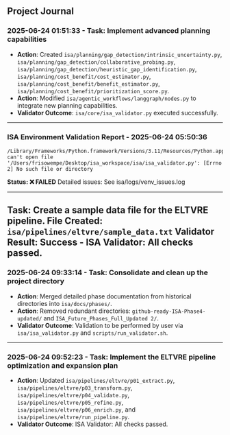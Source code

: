 ## Project Journal

### 2025-06-24 01:51:33 - Task: Implement advanced planning capabilities
- **Action**: Created `isa/planning/gap_detection/intrinsic_uncertainty.py`, `isa/planning/gap_detection/collaborative_probing.py`, `isa/planning/gap_detection/heuristic_gap_identification.py`, `isa/planning/cost_benefit/cost_estimator.py`, `isa/planning/cost_benefit/benefit_estimator.py`, `isa/planning/cost_benefit/prioritization_score.py`.
- **Action**: Modified `isa/agentic_workflows/langgraph/nodes.py` to integrate new planning capabilities.
- **Validator Outcome**: `isa/core/isa_validator.py` executed successfully.
---
### ISA Environment Validation Report - 2025-06-24 05:50:36

```
/Library/Frameworks/Python.framework/Versions/3.11/Resources/Python.app/Contents/MacOS/Python: can't open file '/Users/frisowempe/Desktop/isa_workspace/isa/isa_validator.py': [Errno 2] No such file or directory
```
**Status: ❌ FAILED**
Detailed issues: See isa/logs/venv_issues.log


---
**Task:** Create a sample data file for the ELTVRE pipeline.
**File Created:** `isa/pipelines/eltvre/sample_data.txt`
**Validator Result:** Success - ISA Validator: All checks passed.
---
### 2025-06-24 09:33:14 - Task: Consolidate and clean up the project directory
- **Action**: Merged detailed phase documentation from historical directories into `isa/docs/phases/`.
- **Action**: Removed redundant directories: `github-ready-ISA-Phase4-updated/` and `ISA_Future_Phases_Full_Updated 2/`.
- **Validator Outcome**: Validation to be performed by user via `isa/isa_validator.py` and `scripts/run_validator.sh`.
---
### 2025-06-24 09:52:23 - Task: Implement the ELTVRE pipeline optimization and expansion plan
- **Action**: Updated `isa/pipelines/eltvre/p01_extract.py`, `isa/pipelines/eltvre/p03_transform.py`, `isa/pipelines/eltvre/p04_validate.py`, `isa/pipelines/eltvre/p05_refine.py`, `isa/pipelines/eltvre/p06_enrich.py`, and `isa/pipelines/eltvre/run_pipeline.py`.
- **Validator Outcome**: ISA Validator: All checks passed.
